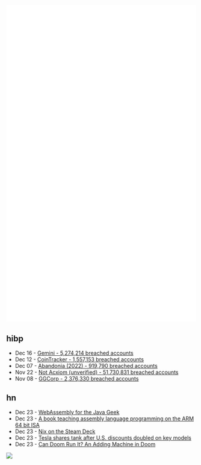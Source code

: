 ![Metrics](https://raw.githubusercontent.com/phixion/phixion/master/metrics.svg)

## hibp

<!--
for https://github.com/phixion/phixion/blob/main/.github/workflows/feeds.yml
-->
<!--START_SECTION:haveibeenpwnd-->
- Dec 16 - [Gemini - 5,274,214 breached accounts](https://haveibeenpwned.com/PwnedWebsites#Gemini)
- Dec 12 - [CoinTracker - 1,557,153 breached accounts](https://haveibeenpwned.com/PwnedWebsites#CoinTracker)
- Dec 07 - [Abandonia (2022) - 919,790 breached accounts](https://haveibeenpwned.com/PwnedWebsites#Abandonia2022)
- Nov 22 - [Not Acxiom (unverified) - 51,730,831 breached accounts](https://haveibeenpwned.com/PwnedWebsites#NotAcxiom)
- Nov 08 - [GGCorp - 2,376,330 breached accounts](https://haveibeenpwned.com/PwnedWebsites#GGCorp)
<!--END_SECTION:haveibeenpwnd-->

## hn

<!--
for https://github.com/phixion/phixion/blob/main/.github/workflows/feeds.yml
-->
<!--START_SECTION:hn-->
- Dec 23 - [WebAssembly for the Java Geek](https://www.javaadvent.com/2022/12/webassembly-for-the-java-geek.html)
- Dec 23 - [A book teaching assembly language programming on the ARM 64 bit ISA](https://github.com/pkivolowitz/asm_book)
- Dec 23 - [Nix on the Steam Deck](https://determinate.systems/posts/nix-on-the-steam-deck)
- Dec 23 - [Tesla shares tank after U.S. discounts doubled on key models](https://www.reuters.com/business/autos-transportation/tesla-offers-discount-some-car-models-us-canada-2022-12-22/)
- Dec 23 - [Can Doom Run It? An Adding Machine in Doom](https://blog.otterstack.com/posts/202212-doom-calculator/)
<!--END_SECTION:hn-->

<!--
for https://yhype.me
-->
![](https://hit.yhype.me/github/profile?user_id=13013670)
